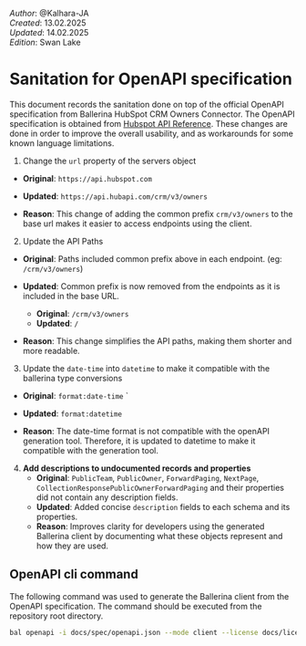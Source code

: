 _Author_:  @Kalhara-JA \
_Created_: 13.02.2025 \
_Updated_: 14.02.2025 \
_Edition_: Swan Lake

# Sanitation for OpenAPI specification

This document records the sanitation done on top of the official OpenAPI specification from Ballerina HubSpot CRM Owners Connector.
The OpenAPI specification is obtained from [Hubspot API Reference](https://github.com/HubSpot/HubSpot-public-api-spec-collection/blob/main/PublicApiSpecs/CRM/Crm%20Owners/Rollouts/146888/v3/crmOwners.json).
These changes are done in order to improve the overall usability, and as workarounds for some known language limitations.

1. Change the `url` property of the servers object

- **Original**:
```https://api.hubspot.com```

- **Updated**:
```https://api.hubapi.com/crm/v3/owners```

- **Reason**: This change of adding the common prefix `crm/v3/owners` to the base url makes it easier to access endpoints using the client.

2. Update the API Paths

- **Original**: Paths included common prefix above in each endpoint. (eg: ```/crm/v3/owners```)

- **Updated**: Common prefix is now removed from the endpoints as it is included in the base URL.
  - **Original**: ```/crm/v3/owners```
  - **Updated**: ```/```

- **Reason**: This change simplifies the API paths, making them shorter and more readable.

3. Update the `date-time` into `datetime` to make it compatible with the ballerina type conversions

- **Original**: `format:date-time`
`
- **Updated**: `format:datetime`

- **Reason**: The date-time format is not compatible with the openAPI generation tool. Therefore, it is updated to datetime to make it compatible with the generation tool.

4. **Add descriptions to undocumented records and properties**
   - **Original**: `PublicTeam`, `PublicOwner`, `ForwardPaging`, `NextPage`, `CollectionResponsePublicOwnerForwardPaging` and their properties did not contain any description fields.
   - **Updated**: Added concise `description` fields to each schema and its properties.
   - **Reason**: Improves clarity for developers using the generated Ballerina client by documenting what these objects represent and how they are used.

## OpenAPI cli command

The following command was used to generate the Ballerina client from the OpenAPI specification. The command should be executed from the repository root directory.

```bash
bal openapi -i docs/spec/openapi.json --mode client --license docs/license.txt -o ballerina
```
